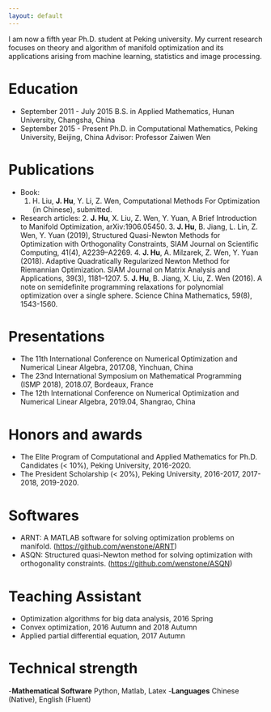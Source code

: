 ```yaml
---
layout: default
---
```

I am now a fifth year Ph.D. student at Peking university. My current research focuses on theory and algorithm of manifold optimization and its applications arising
from machine learning, statistics and image processing.

# Education

* September 2011 - July 2015
B.S. in Applied Mathematics, Hunan University, Changsha, China
* September 2015 - Present
Ph.D. in Computational Mathematics, Peking University, Beijing, China
Advisor: Professor Zaiwen Wen

# Publications

* Book:
   1. H. Liu, **J. Hu**, Y. Li, Z. Wen, Computational Methods For Optimization (in Chinese), submitted.
* Research articles:
   2. **J. Hu**, X. Liu, Z. Wen, Y. Yuan, A Brief Introduction to Manifold Optimization, arXiv:1906.05450.
   3. **J. Hu**, B. Jiang, L. Lin, Z. Wen, Y. Yuan (2019), Structured Quasi-Newton Methods for Optimization
      with Orthogonality Constraints, SIAM Journal on Scientific Computing, 41(4), A2239–A2269.
   4. **J. Hu**, A. Milzarek, Z. Wen, Y. Yuan (2018). Adaptive Quadratically Regularized Newton Method
      for Riemannian Optimization. SIAM Journal on Matrix Analysis and Applications, 39(3), 1181–1207.
   5. **J. Hu**, B. Jiang, X. Liu, Z. Wen (2016). A note on semidefinite programming relaxations for
      polynomial optimization over a single sphere. Science China Mathematics, 59(8), 1543-1560.

# Presentations
* The 11th International Conference on Numerical Optimization and Numerical Linear Algebra,
2017.08, Yinchuan, China
* The 23nd International Symposium on Mathematical Programming (ISMP 2018), 2018.07, Bordeaux,
France
* The 12th International Conference on Numerical Optimization and Numerical Linear Algebra,
2019.04, Shangrao, China

# Honors and awards

* The Elite Program of Computational and Applied Mathematics for Ph.D. Candidates (< 10%),
Peking University, 2016-2020.
* The President Scholarship (< 20%), Peking University, 2016-2017, 2017-2018, 2019-2020.

# Softwares
* ARNT: A MATLAB software for solving optimization problems on manifold.
(https://github.com/wenstone/ARNT)
* ASQN: Structured quasi-Newton method for solving optimization with orthogonality constraints.
(https://github.com/wenstone/ASQN)

# Teaching Assistant
* Optimization algorithms for big data analysis, 2016 Spring
* Convex optimization, 2016 Autumn and 2018 Autumn
* Applied partial differential equation, 2017 Autumn

# Technical strength
 
-**Mathematical Software** Python, Matlab, Latex
-**Languages**             Chinese (Native), English (Fluent)


